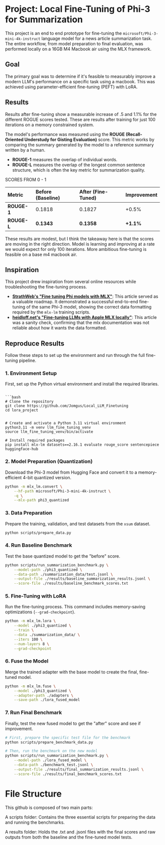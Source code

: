 # Project: Local Fine-Tuning of Phi-3 for Summarization

This project is an end to end prototype for fine-tuning the `microsoft/Phi-3-mini-4k-instruct` language model for a news article summarization task. The entire workflow, from model preparation to final evaluation, was performed locally on a 16GB M4 Macbook air using the MLX framework.

## Goal

The primary goal was to determine if it's feasible to measurably improve a modern LLM's performance on a specific task using a macbook. This was achieved using parameter-efficient fine-tuning (PEFT) with LoRA.

## Results

Results after fine-tuning show a measurable increase of .5 and 1.1% for the different ROGUE scores tested. These are results after training for just 100 iterations on a memory constrained system.


The model's performance was measured using the **ROUGE (Recall-Oriented Understudy for Gisting Evaluation)** score. This metric works by comparing the summary generated by the model to a reference summary written by a human.
-   **ROUGE-1** measures the overlap of individual words.
-   **ROUGE-L** measures the overlap of the longest common sentence structure, which is often the key metric for summarization quality.

SCORES FROM 0 - 1

| Metric | Before (Baseline) | After (Fine-Tuned) | Improvement |
| :--- | :--- | :--- | :--- |
| **ROUGE-1** | 0.1818 | 0.1827 | +0.5% |
| **ROUGE-L** | **0.1343** | **0.1358** | **+1.1%** |

These results are modest, but I think the takeaway here is that the scores are moving in the right direction. Model is learning and improving at a rate we would expect for only 100 iterations. More ambitious fine-tuning is feasible on a base m4 macbook air.  

## Inspiration 

This project drew inspiration from several online resources while troubleshooting the fine-tuning process.

-   **[StrathWeb's "Fine tuning Phi models with MLX"](https://www.strathweb.com/2025/01/fine-tuning-phi-models-with-mlx/)**: This article served as a valuable roadmap. It demonstrated a successful end-to-end fine-tuning of the same Phi-3 model, showing the correct data formatting required by the `mlx-lm` training scripts.
-   **[heidloff.net's "Fine-tuning LLMs with Apple MLX locally"](https://heidloff.net/article/apple-mlx-fine-tuning/)**: This article was a sanity check, confirming that the mlx documentation was not reliable about how it wants the data formatted.

## Reproduce Results

Follow these steps to set up the environment and run through the full fine-tuning pipeline.

### 1. Environment Setup

First, set up the Python virtual environment and install the required libraries.

```

```bash
# Clone the repository
git clone https://github.com/Jomgus/Local_LLM_Finetuning
cd lora_project
```

```

# Create and activate a Python 3.11 virtual environment
python3.11 -m venv llm_fine_tuning_venv
source llm_fine_tuning_venv/bin/activate

# Install required packages
pip install mlx-lm datasets==2.16.1 evaluate rouge_score sentencepiece huggingface-hub

```

### 2. Model Preparation (Quantization)

Download the Phi-3 model from Hugging Face and convert it to a memory-efficient 4-bit quantized version.

```bash
python -m mlx_lm.convert \
    --hf-path microsoft/Phi-3-mini-4k-instruct \
    -q \
    --mlx-path phi3_quantized
```

### 3. Data Preparation

Prepare the training, validation, and test datasets from the `xsum` dataset.

```bash
python scripts/prepare_data.py
```

### 4. Run Baseline Benchmark

Test the base quantized model to get the "before" score.

```bash
python scripts/run_summarization_benchmark.py \
    --model-path ./phi3_quantized \
    --data-path ./summarization_data/test.jsonl \
    --output-file ./results/baseline_summarization_results.jsonl \
    --score-file ./results/baseline_benchmark_scores.txt
```

### 5. Fine-Tuning with LoRA

Run the fine-tuning process. This command includes memory-saving optimizations (`--grad-checkpoint`).

```bash
python -m mlx_lm.lora \
    --model ./phi3_quantized \
    --train \
    --data ./summarization_data/ \
    --iters 100 \
    --num-layers 8 \
    --grad-checkpoint
```

### 6. Fuse the Model

Merge the trained adapter with the base model to create the final, fine-tuned model.

```bash
python -m mlx_lm.fuse \
    --model ./phi3_quantized \
    --adapter-path ./adapters \
    --save-path ./lora_fused_model
```

### 7. Run Final Benchmark

Finally, test the new fused model to get the "after" score and see if improvement.

```bash
# First, prepare the specific test file for the benchmark
python scripts/prepare_benchmark_data.py

# Then, run the benchmark on the new model
python scripts/run_summarization_benchmark.py \
    --model-path ./lora_fused_model \
    --data-path ./benchmark_test.jsonl \
    --output-file ./results/final_summarization_results.jsonl \
    --score-file ./results/final_benchmark_scores.txt
```

# File Structure

This github is composed of two main parts:

A scripts folder: Contains the three essential scripts for preparing the data and running the benchmarks.

A results folder: Holds the .txt and .jsonl files with the final scores and raw outputs from both the baseline and the fine-tuned model tests.
